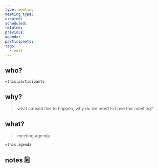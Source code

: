 ```yaml
---
type: meeting
meeting_type:
created:
scheduled:
related:
previous:
agenda:
participants:
tags:
  - meet
---
```

## who?

`=this.participants`
## why?
> what caused this to happen, why do we need to have this meeting?

## what?
> meeting agenda

`=this.agenda`

## notes 🗒
